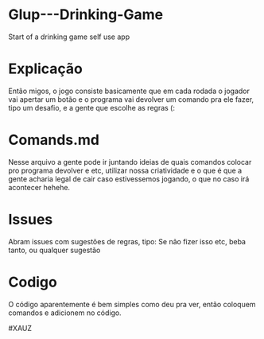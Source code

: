 # Glup---Drinking-Game
Start of a drinking game self use app

# Explicação
Então migos, o jogo consiste basicamente que em cada rodada o jogador vai apertar um botão e o programa vai devolver um comando pra ele fazer, tipo um desafio, e a gente que escolhe as regras (:

# Comands.md
Nesse arquivo a gente pode ir juntando ideias de quais comandos colocar pro programa devolver e etc, utilizar nossa criatividade e o que é que a gente acharia legal de cair caso estivessemos jogando, o que no caso irá acontecer hehehe.

# Issues
Abram issues com sugestões de regras, tipo: Se não fizer isso etc, beba tanto, ou qualquer sugestão

# Codigo
O código aparentemente é bem simples como deu pra ver, então coloquem comandos e adicionem no código.

#XAUZ
